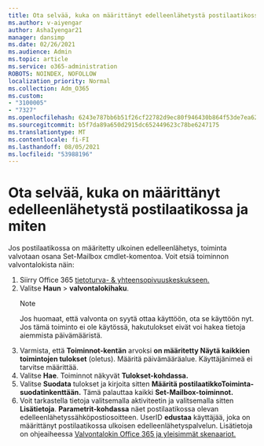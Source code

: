 ```yaml
---
title: Ota selvää, kuka on määrittänyt edelleenlähetystä postilaatikossa ja miten
ms.author: v-aiyengar
author: AshaIyengar21
manager: dansimp
ms.date: 02/26/2021
ms.audience: Admin
ms.topic: article
ms.service: o365-administration
ROBOTS: NOINDEX, NOFOLLOW
localization_priority: Normal
ms.collection: Adm_O365
ms.custom:
- "3100005"
- "7327"
ms.openlocfilehash: 6243e787bb6b51f26cf22782d9ec80f946430b864f53de7ea626b7166a674d2c
ms.sourcegitcommit: b5f7da89a650d2915dc652449623c78be6247175
ms.translationtype: MT
ms.contentlocale: fi-FI
ms.lasthandoff: 08/05/2021
ms.locfileid: "53988196"
---
```

# <a name="find-out-who-set-up-forwarding-on-a-mailbox-and-how"></a>Ota selvää, kuka on määrittänyt edelleenlähetystä postilaatikossa ja miten

Jos postilaatikossa on määritetty ulkoinen edelleenlähetys, toiminta valvotaan osana Set-Mailbox cmdlet-komentoa. Voit etsiä toiminnon valvontalokista näin:

1. Siirry Office 365 [tietoturva- & yhteensopivuuskeskukseen.](https://go.microsoft.com/fwlink/p/?linkid=2077143)
1. Valitse **Haun** >  **valvontalokihaku**.
    > [!NOTE]
    > Jos huomaat, että valvonta on syytä ottaa käyttöön, ota se käyttöön nyt. Jos tämä toiminto ei ole käytössä, hakutulokset eivät voi hakea tietoja aiemmista päivämääristä.
1. Varmista, että **Toiminnot-kentän** arvoksi **on määritetty Näytä kaikkien toimintojen tulokset** (oletus). Määritä päivämääräalue. Käyttäjänimeä ei tarvitse määrittää.
1. Valitse **Hae**. Toiminnot näkyvät **Tulokset-kohdassa.**
1. Valitse **Suodata** tulokset ja kirjoita sitten **Määritä postilaatikkoToiminta-suodatinkenttään.**  Tämä palauttaa kaikki **Set-Mailbox-toiminnot.**
1. Voit tarkastella tietoja valitsemalla aktiviteetin ja valitsemalla sitten **Lisätietoja**. **Parametrit-kohdassa** näet postilaatikossa olevan edelleenlähetyssähköpostiosoitteen. UserID **edustaa** käyttäjää, joka on määrittänyt postilaatikossa ulkoisen edelleenlähetyspalvelun.
Lisätietoja on ohjeaiheessa [Valvontalokin Office 365 ja yleisimmät skenaariot.](https://go.microsoft.com/fwlink/?linkid=2103944)